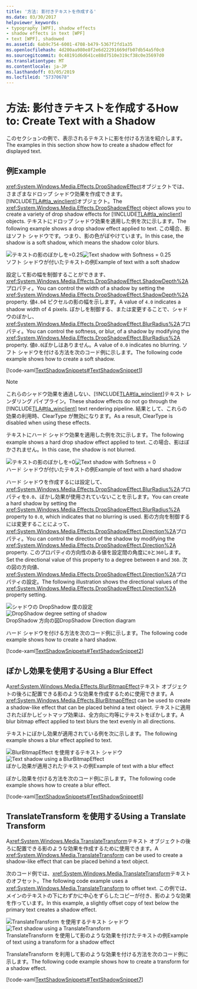 ```yaml
---
title: '方法: 影付きテキストを作成する'
ms.date: 03/30/2017
helpviewer_keywords:
- typography [WPF], shadow effects
- shadow effects in text [WPF]
- text [WPF], shadowed
ms.assetid: 6ab9c754-6001-4708-b479-5367f2fd1a35
ms.openlocfilehash: 4d200aa980e8f2e6d22291669dfb07db54a5f0c0
ms.sourcegitcommit: 0c48191d6d641ce88d7510e319cf38c0e35697d0
ms.translationtype: MT
ms.contentlocale: ja-JP
ms.lasthandoff: 03/05/2019
ms.locfileid: "57370678"
---
```

# <a name="how-to-create-text-with-a-shadow"></a><span data-ttu-id="d2bbc-102">方法: 影付きテキストを作成する</span><span class="sxs-lookup"><span data-stu-id="d2bbc-102">How to: Create Text with a Shadow</span></span>
<span data-ttu-id="d2bbc-103">このセクションの例で、表示されるテキストに影を付ける方法を紹介します。</span><span class="sxs-lookup"><span data-stu-id="d2bbc-103">The examples in this section show how to create a shadow effect for displayed text.</span></span>  
  
## <a name="example"></a><span data-ttu-id="d2bbc-104">例</span><span class="sxs-lookup"><span data-stu-id="d2bbc-104">Example</span></span>  
 <span data-ttu-id="d2bbc-105"><xref:System.Windows.Media.Effects.DropShadowEffect>オブジェクトでは、さまざまなドロップ シャドウ効果を作成できます。[!INCLUDE[TLA#tla_winclient](../../../../includes/tlasharptla-winclient-md.md)]オブジェクト。</span><span class="sxs-lookup"><span data-stu-id="d2bbc-105">The <xref:System.Windows.Media.Effects.DropShadowEffect> object allows you to create a variety of drop shadow effects for [!INCLUDE[TLA#tla_winclient](../../../../includes/tlasharptla-winclient-md.md)] objects.</span></span> <span data-ttu-id="d2bbc-106">テキストにドロップ シャドウ効果を適用した例を次に示します。</span><span class="sxs-lookup"><span data-stu-id="d2bbc-106">The following example shows a drop shadow effect applied to text.</span></span> <span data-ttu-id="d2bbc-107">この場合、影はソフト シャドウです。つまり、影の色がぼやけています。</span><span class="sxs-lookup"><span data-stu-id="d2bbc-107">In this case, the shadow is a soft shadow, which means the shadow color blurs.</span></span>  
  
 <span data-ttu-id="d2bbc-108">![テキストの影のぼかしを&#61;0.25](./media/shadowtext01.jpg "ShadowText01")</span><span class="sxs-lookup"><span data-stu-id="d2bbc-108">![Text shadow with Softness &#61; 0.25](./media/shadowtext01.jpg "ShadowText01")</span></span>  
<span data-ttu-id="d2bbc-109">ソフト シャドウが付いたテキストの例</span><span class="sxs-lookup"><span data-stu-id="d2bbc-109">Example of text with a soft shadow</span></span>  
  
 <span data-ttu-id="d2bbc-110">設定して影の幅を制御することができます、<xref:System.Windows.Media.Effects.DropShadowEffect.ShadowDepth%2A>プロパティ。</span><span class="sxs-lookup"><span data-stu-id="d2bbc-110">You can control the width of a shadow by setting the <xref:System.Windows.Media.Effects.DropShadowEffect.ShadowDepth%2A> property.</span></span> <span data-ttu-id="d2bbc-111">値`4.0`4 ピクセルの影の幅を示します。</span><span class="sxs-lookup"><span data-stu-id="d2bbc-111">A value of `4.0` indicates a shadow width of 4 pixels.</span></span> <span data-ttu-id="d2bbc-112">ぼかしを制御する、または変更することで、シャドウのぼかし、<xref:System.Windows.Media.Effects.DropShadowEffect.BlurRadius%2A>プロパティ。</span><span class="sxs-lookup"><span data-stu-id="d2bbc-112">You can control the softness, or blur, of a shadow by modifying the <xref:System.Windows.Media.Effects.DropShadowEffect.BlurRadius%2A> property.</span></span> <span data-ttu-id="d2bbc-113">値`0.0`ぼかしはありません。</span><span class="sxs-lookup"><span data-stu-id="d2bbc-113">A value of `0.0` indicates no blurring.</span></span> <span data-ttu-id="d2bbc-114">ソフト シャドウを付ける方法を次のコード例に示します。</span><span class="sxs-lookup"><span data-stu-id="d2bbc-114">The following code example shows how to create a soft shadow.</span></span>  
  
 [!code-xaml[TextShadowSnippets#TextShadowSnippet1](~/samples/snippets/csharp/VS_Snippets_Wpf/TextShadowSnippets/CS/SingleShadows.xaml#textshadowsnippet1)]  
  
> [!NOTE]
>  <span data-ttu-id="d2bbc-115">これらのシャドウ効果を通過しない、[!INCLUDE[TLA#tla_winclient](../../../../includes/tlasharptla-winclient-md.md)]テキスト レンダリング パイプライン。</span><span class="sxs-lookup"><span data-stu-id="d2bbc-115">These shadow effects do not go through the [!INCLUDE[TLA#tla_winclient](../../../../includes/tlasharptla-winclient-md.md)] text rendering pipeline.</span></span> <span data-ttu-id="d2bbc-116">結果として、これらの効果の利用時、ClearType が無効になります。</span><span class="sxs-lookup"><span data-stu-id="d2bbc-116">As a result, ClearType is disabled when using these effects.</span></span>  
  
 <span data-ttu-id="d2bbc-117">テキストにハード シャドウ効果を適用した例を次に示します。</span><span class="sxs-lookup"><span data-stu-id="d2bbc-117">The following example shows a hard drop shadow effect applied to text.</span></span> <span data-ttu-id="d2bbc-118">この場合、影はぼかされません。</span><span class="sxs-lookup"><span data-stu-id="d2bbc-118">In this case, the shadow is not blurred.</span></span>  
  
 <span data-ttu-id="d2bbc-119">![テキストの影のぼかしを&#61;0](./media/shadowtext02.jpg "ShadowText02")</span><span class="sxs-lookup"><span data-stu-id="d2bbc-119">![Text shadow with Softness &#61; 0](./media/shadowtext02.jpg "ShadowText02")</span></span>  
<span data-ttu-id="d2bbc-120">ハード シャドウが付いたテキストの例</span><span class="sxs-lookup"><span data-stu-id="d2bbc-120">Example of text with a hard shadow</span></span>  
  
 <span data-ttu-id="d2bbc-121">ハード シャドウを作成するには設定して、<xref:System.Windows.Media.Effects.DropShadowEffect.BlurRadius%2A>プロパティを`0.0`、ぼかし効果が使用されていないことを示します。</span><span class="sxs-lookup"><span data-stu-id="d2bbc-121">You can create a hard shadow by setting the <xref:System.Windows.Media.Effects.DropShadowEffect.BlurRadius%2A> property to `0.0`, which indicates that no blurring is used.</span></span> <span data-ttu-id="d2bbc-122">影の方向を制御するには変更することによって、<xref:System.Windows.Media.Effects.DropShadowEffect.Direction%2A>プロパティ。</span><span class="sxs-lookup"><span data-stu-id="d2bbc-122">You can control the direction of the shadow by modifying the <xref:System.Windows.Media.Effects.DropShadowEffect.Direction%2A> property.</span></span> <span data-ttu-id="d2bbc-123">このプロパティの方向性のある値を設定間の角度に`0`と`360`します。</span><span class="sxs-lookup"><span data-stu-id="d2bbc-123">Set the directional value of this property to a degree between `0` and `360`.</span></span> <span data-ttu-id="d2bbc-124">次の図の方向値、<xref:System.Windows.Media.Effects.DropShadowEffect.Direction%2A>プロパティの設定。</span><span class="sxs-lookup"><span data-stu-id="d2bbc-124">The following illustration shows the directional values of the <xref:System.Windows.Media.Effects.DropShadowEffect.Direction%2A> property setting.</span></span>  
  
 <span data-ttu-id="d2bbc-125">![シャドウの DropShadow 度の設定](./media/shadowtext08.png "ShadowText08")</span><span class="sxs-lookup"><span data-stu-id="d2bbc-125">![DropShadow degree setting of shadow](./media/shadowtext08.png "ShadowText08")</span></span>  
<span data-ttu-id="d2bbc-126">DropShadow 方向の図</span><span class="sxs-lookup"><span data-stu-id="d2bbc-126">DropShadow Direction diagram</span></span>  
  
 <span data-ttu-id="d2bbc-127">ハード シャドウを付ける方法を次のコード例に示します。</span><span class="sxs-lookup"><span data-stu-id="d2bbc-127">The following code example shows how to create a hard shadow.</span></span>  
  
 [!code-xaml[TextShadowSnippets#TextShadowSnippet2](~/samples/snippets/csharp/VS_Snippets_Wpf/TextShadowSnippets/CS/SingleShadows.xaml#textshadowsnippet2)]  
  
## <a name="using-a-blur-effect"></a><span data-ttu-id="d2bbc-128">ぼかし効果を使用する</span><span class="sxs-lookup"><span data-stu-id="d2bbc-128">Using a Blur Effect</span></span>  
 <span data-ttu-id="d2bbc-129">A<xref:System.Windows.Media.Effects.BlurBitmapEffect>テキスト オブジェクトの後ろに配置できる影のような効果を作成するために使用できます。</span><span class="sxs-lookup"><span data-stu-id="d2bbc-129">A <xref:System.Windows.Media.Effects.BlurBitmapEffect> can be used to create a shadow-like effect that can be placed behind a text object.</span></span> <span data-ttu-id="d2bbc-130">テキストに適用されたぼかしビットマップ効果は、全方向に均等にテキストをぼかします。</span><span class="sxs-lookup"><span data-stu-id="d2bbc-130">A blur bitmap effect applied to text blurs the text evenly in all directions.</span></span>  
  
 <span data-ttu-id="d2bbc-131">テキストにぼかし効果が適用されている例を次に示します。</span><span class="sxs-lookup"><span data-stu-id="d2bbc-131">The following example shows a blur effect applied to text.</span></span>  
  
 <span data-ttu-id="d2bbc-132">![BlurBitmapEffect を使用するテキスト シャドウ](./media/shadowtext06.jpg "ShadowText06")</span><span class="sxs-lookup"><span data-stu-id="d2bbc-132">![Text shadow using a BlurBitmapEffect](./media/shadowtext06.jpg "ShadowText06")</span></span>  
<span data-ttu-id="d2bbc-133">ぼかし効果が適用されたテキストの例</span><span class="sxs-lookup"><span data-stu-id="d2bbc-133">Example of text with a blur effect</span></span>  
  
 <span data-ttu-id="d2bbc-134">ぼかし効果を付ける方法を次のコード例に示します。</span><span class="sxs-lookup"><span data-stu-id="d2bbc-134">The following code example shows how to create a blur effect.</span></span>  
  
 [!code-xaml[TextShadowSnippets#TextShadowSnippet6](~/samples/snippets/csharp/VS_Snippets_Wpf/TextShadowSnippets/CS/BlurShadows.xaml#textshadowsnippet6)]  
  
## <a name="using-a-translate-transform"></a><span data-ttu-id="d2bbc-135">TranslateTransform を使用する</span><span class="sxs-lookup"><span data-stu-id="d2bbc-135">Using a Translate Transform</span></span>  
 <span data-ttu-id="d2bbc-136">A<xref:System.Windows.Media.TranslateTransform>テキスト オブジェクトの後ろに配置できる影のような効果を作成するために使用できます。</span><span class="sxs-lookup"><span data-stu-id="d2bbc-136">A <xref:System.Windows.Media.TranslateTransform> can be used to create a shadow-like effect that can be placed behind a text object.</span></span>  
  
 <span data-ttu-id="d2bbc-137">次のコード例では、<xref:System.Windows.Media.TranslateTransform>テキストのオフセット。</span><span class="sxs-lookup"><span data-stu-id="d2bbc-137">The following code example uses a <xref:System.Windows.Media.TranslateTransform> to offset text.</span></span> <span data-ttu-id="d2bbc-138">この例では、メインのテキストの下にわずかに中心をずらしたコピーが付き、影のような効果を作っています。</span><span class="sxs-lookup"><span data-stu-id="d2bbc-138">In this example, a slightly offset copy of text below the primary text creates a shadow effect.</span></span>  
  
 <span data-ttu-id="d2bbc-139">![TranslateTransform を使用するテキスト シャドウ](./media/shadowtext07.jpg "ShadowText07")</span><span class="sxs-lookup"><span data-stu-id="d2bbc-139">![Text shadow using a TranslateTransform](./media/shadowtext07.jpg "ShadowText07")</span></span>  
<span data-ttu-id="d2bbc-140">TranslateTransform を使用して影のような効果を付けたテキストの例</span><span class="sxs-lookup"><span data-stu-id="d2bbc-140">Example of text using a transform for a shadow effect</span></span>  
  
 <span data-ttu-id="d2bbc-141">TranslateTransform を利用して影のような効果を付ける方法を次のコード例に示します。</span><span class="sxs-lookup"><span data-stu-id="d2bbc-141">The following code example shows how to create a transform for a shadow effect.</span></span>  
  
 [!code-xaml[TextShadowSnippets#TextShadowSnippet7](~/samples/snippets/csharp/VS_Snippets_Wpf/TextShadowSnippets/CS/TransformShadows.xaml#textshadowsnippet7)]

